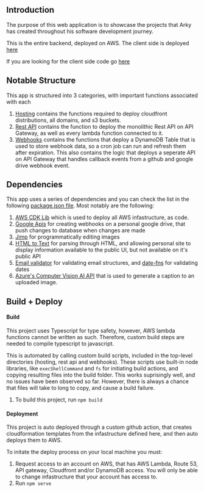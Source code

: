 ## Introduction
The purpose of this web application is to showcase the projects that Arky has created throughout his software development journey. 

This is the entire backend, deployed on AWS. The client side is deployed [here](https://arkyasmal.com)


If you are looking for the client side code go [here](https://github.com/aasmal97/Arky-Personal-Website-Client-Side)
## Notable Structure
This app is structured into 3 categories, with important functions associated with each
1. [Hosting](./app/lib/hosting/) contains the functions required to deploy cloudfront distributions, all domains, and s3 buckets.
2. [Rest API](./app/lib/restAPI/) contains the function to deploy the monolithic Rest API on API Gateway, as well as every lambda function connected to it.
3. [Webhooks](./app/lib/webhooks/) contains the functions that deploy a DynamoDB Table that is used to store webhook data, so a cron job can run and refresh them after expiration. This also contains the logic that deploys a seperate API on API Gateway that handles callback events from a github and google drive webhook event. 
## Dependencies
This app uses a series of dependencies and you can check the list in the following [package.json file](./package.json). Most notably are the following: 
1. [AWS CDK Lib](https://docs.aws.amazon.com/cdk/api/v2/docs/aws-construct-library.html) which is used to deploy all AWS infastructure, as code.
2.  [Google Apis](https://github.com/googleapis/google-api-nodejs-client) for creating webhooks on a personal google drive, that push changes to database when changes are made
3. [Jimp](https://github.com/jimp-dev/jimp) for programmatically editing images
4. [HTML to Text](https://github.com/html-to-text/node-html-to-text) for parsing through HTML, and allowing personal site to display information available to the public UI, but not available on it's public API
5. [Email validator](https://github.com/manishsaraan/email-validator) for validating email structures, and [date-fns](https://date-fns.org/) for validating dates
6. [Azure's Computer Vision AI API](https://azure.microsoft.com/en-ca/products/cognitive-services/computer-vision) that is used to generate a caption to an uploaded image. 

## Build + Deploy
#### Build 
This project uses Typescript for type safety, however, AWS lambda functions cannot be written as such. Therefore, custom build steps are needed to compile typescript to javascript. 

This is automated by calling custom build scripts, included in the top-level directories (hosting, rest api and webhooks). These scripts use built-in node libraries, like ```execShellCommand``` and `fs` for initiating build actions, and copying resulting files into the build folder.
This works suprisingly well, and no issues have been observed so far. However, there is always a chance that files will take to long to copy, and cause a build failure.  

1. To build this project, run ```npm build```

#### Deployment
This project is auto deployed through a custom github action, that creates cloudformation templates from the infastructure defined here, and then auto deploys them to AWS.

To initate the deploy process on your local machine you must:
1. Request access to an account on AWS, that has AWS Lambda, Route 53, API gateway, Cloudfront and/or DynamoDB access. You will only be able to change infastructure that your account has access to.
2. Run ```npm serve```
